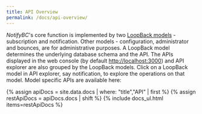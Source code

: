 ```yaml
---
title: API Overview
permalink: /docs/api-overview/
---
```


_NotifyBC_'s core function is implemented by two [LoopBack models](https://loopback.io/doc/en/lb3/LoopBack+core+concepts#LoopBackcoreconcepts-Models) - subscription and notification. Other models - configuration, administrator and bounces, are for administrative purposes. A LoopBack model determines the underlying database schema and the API.
The APIs displayed in the web console (by default <a href="http://localhost:3000" target="_blank">http://localhost:3000</a>) and API explorer are also grouped by the LoopBack models. Click on a LoopBack model in API explorer, say notification, to explore the operations on that model. Model specific APIs are available here:

{% assign apiDocs =  site.data.docs | where: "title","API" | first %}
{% assign restApiDocs = apiDocs.docs | shift %}
{% include docs_ul.html items=restApiDocs %}
